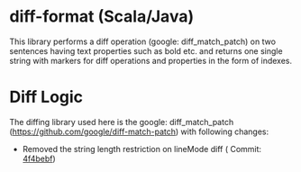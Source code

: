 # diff-format (Scala/Java)
This library performs a diff operation (google: diff_match_patch) on two sentences having text properties such as bold etc. and returns one single string with markers for diff operations and properties in the form of indexes.

# Diff Logic #
The diffing library used here is the google: diff_match_patch (https://github.com/google/diff-match-patch) with following changes:
  * Removed the string length restriction on lineMode diff ( Commit: [4f4bebf](https://github.com/ojuskul/diff-format/commit/4f4bebfda648d0d7c431a53a242c28f9e964f2f6))

